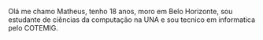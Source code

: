 Olá me chamo Matheus, tenho 18 anos, moro em Belo Horizonte, sou estudante de ciências da computação na UNA e sou tecnico em informatica pelo COTEMIG.
